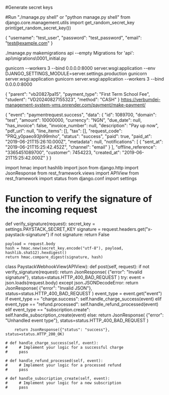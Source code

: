 #Generate secret keys

#Run
"./manage.py shell" or "python manage.py shell"
from django.core.management.utils import get_random_secret_key
print(get_random_secret_key())

{
  "username": "test_user",
  "password": "test_password",
  "email": "test@example.com"
}

./manage.py makemigrations api --empty
Migrations for 'api':
  api\migrations\0001_initial.py


gunicorn --workers 3 --bind 0.0.0.0:8000 server.wsgi:application --env DJANGO_SETTINGS_MODULE=server.settings.production
gunicorn server.wsgi:application
gunicorn server.wsgi:application --workers 3 --bind 0.0.0.0:8000


{
    "parent": "vb20827pa15",
    "payment_type": "First Term School Fee",
    "student": "VD20240827155323",
    "method": "CASH"
}
https://verbumdei-management-system-vms.onrender.com/payment/make-payment/



{
  "event": "paymentrequest.success",
  "data": {
    "id": 1089700,
    "domain": "test",
    "amount": 10000000,
    "currency": "NGN",
    "due_date": null,
    "has_invoice": false,
    "invoice_number": null,
    "description": "Pay up now",
    "pdf_url": null,
    "line_items": [],
    "tax": [],
    "request_code": "PRQ_y0paeo93jh99mho",
    "status": "success",
    "paid": true,
    "paid_at": "2019-06-21T15:26:10.000Z",
    "metadata": null,
    "notifications": [
      {
        "sent_at": "2019-06-21T15:25:42.452Z",
        "channel": "email"
      }
    ],
    "offline_reference": "3365451089700",
    "customer": 7454223,
    "created_at": "2019-06-21T15:25:42.000Z"
  }
}

import hmac
import hashlib
import json
from django.http import JsonResponse
from rest_framework.views import APIView
from rest_framework import status
from django.conf import settings


# Function to verify the signature of the incoming request
def verify_signature(request):
    secret_key = settings.PAYSTACK_SECRET_KEY
    signature = request.headers.get("x-paystack-signature")
    if not signature:
        return False

    payload = request.body
    hash = hmac.new(secret_key.encode("utf-8"), payload, hashlib.sha512).hexdigest()
    return hmac.compare_digest(signature, hash)


class PaystackWebhookView(APIView):
    def post(self, request):
        if not verify_signature(request):
            return JsonResponse(
                {"error": "Invalid signature"}, status=status.HTTP_400_BAD_REQUEST
            )
        try:
            event = json.loads(request.body)
        except json.JSONDecodeError:
            return JsonResponse(
                {"error": "Invalid JSON"}, status=status.HTTP_400_BAD_REQUEST
            )
        event_type = event.get("event")
        if event_type == "charge.success":
            self.handle_charge_success(event)
        elif event_type == "refund.processed":
            self.handle_refund_processed(event)
        elif event_type == "subscription.create":
            self.handle_subscription_create(event)
        else:
            return JsonResponse(
                {"error": "Unhandled event type"}, status=status.HTTP_400_BAD_REQUEST
            )

        return JsonResponse({"status": "success"}, status=status.HTTP_200_OK)

    # def handle_charge_success(self, event):
    #     # Implement your logic for a successful charge
    #     pass

    # def handle_refund_processed(self, event):
    #     # Implement your logic for a processed refund
    #     pass

    # def handle_subscription_create(self, event):
    #     # Implement your logic for a new subscription
    #     pass
